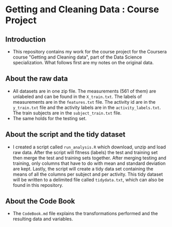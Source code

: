 Getting and Cleaning Data : Course Project
=============================================


Introduction
------------

* This repository contains my work for the course project for the Coursera course "Getting and Cleaning data", part of the Data Science specialization. What follows first are my notes on the original data.


About the raw data
------------------

* All datasets are in one zip file. The measurements (561 of them) are unlabeled and can be found in the `X_train.txt`. The labels of measurements are in the `features.txt` file. The activity id are in the `y_train.txt` file and the activity labels are in the `activity_labels.txt`. The train subjects are in the `subject_train.txt` file. 
* The same holds for the testing set.


About the script and the tidy dataset
-------------------------------------

* I created a script called `run_analysis.R` which download, unzip and load raw data. After the script will fitness (labels) the test and training set then merge the test and training sets together. After merging testing and training, only columns that have to do with mean and standard deviation are kept. Lastly, the script will create a tidy data set containing the means of all the columns per subject and per activity. This tidy dataset will be written to a delimited file called `tidydata.txt`, which can also be found in this repository.


About the Code Book
-------------------

* The `CodeBook.md` file explains the transformations performed and the resulting data and variables.
